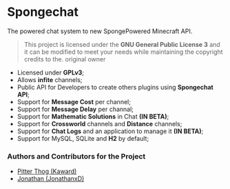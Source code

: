 # Spongechat

The powered chat system to new SpongePowered Minecraft API.
> This project is licensed under the **GNU General Public License 3** and it can be modified to meet your needs while maintaining the copyright credits to the. original owner

  - Licensed under **GPLv3**;
  - Allows **infite** channels;
  - Public API for Developers to create others plugins using **Spongechat API**;
  - Support for **Message Cost** per channel;
  - Support for **Message Delay** per channal;
  - Support for **Mathematic Solutions** in Chat **(IN BETA)**;
  - Support for **Crossworld** channels and **Distance** channels;
  - Support for **Chat Logs** and an application to manage it **(IN BETA)**;
  - Support for MySQL, SQLite and **H2** by default;

### Authors and Contributors for the Project
- [Pitter Thog (Kaward)](https://github.com/Kaward)
- [Jonathan (JonathanxD)](https://github.com/JonathanxD)
